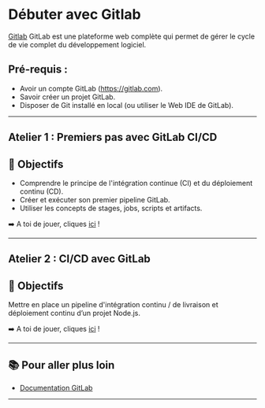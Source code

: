 # Débuter avec Gitlab

[Gitlab](https://gitlab.com/) GitLab est une plateforme web complète qui permet de gérer le cycle de vie complet du développement logiciel.


## Pré-requis :
- Avoir un compte GitLab (https://gitlab.com).
- Savoir créer un projet GitLab.
- Disposer de Git installé en local (ou utiliser le Web IDE de GitLab).


---

## Atelier 1 : Premiers pas avec GitLab CI/CD

## 🎯 Objectifs
- Comprendre le principe de l'intégration continue (CI) et du déploiement continu (CD).
- Créer et exécuter son premier pipeline GitLab.
- Utiliser les concepts de stages, jobs, scripts et artifacts.

➡️ A toi de jouer, cliques [ici](atelier-1.md) !

---

## Atelier 2 : CI/CD avec GitLab 

## 🎯 Objectifs
Mettre en place un pipeline d'intégration continu / de livraison et déploiement continu d’un projet Node.js.

➡️ A toi de jouer, cliques [ici](atelier-2.md) !

---

## 📚 Pour aller plus loin

- [Documentation GitLab](https://docs.gitlab.com/)

---